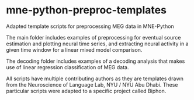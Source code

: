 # mne-python-preproc-templates
Adapted template scripts for preprocessing MEG data in MNE-Python

The main folder includes examples of preprocessing for eventual source estimation and plotting neural time series, and extracting neural activity in a given time window for a linear mixed model comparison.

The decoding folder includes examples of a decoding analysis that makes use of linear regression classification of MEG data.

All scripts have multiple contributing authors as they are templates drawn from the Neuroscience of Language Lab, NYU / NYU Abu Dhabi. These particular scripts were adapted to a specific project called Biphon.
